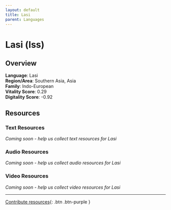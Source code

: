 ```yaml
---
layout: default
title: Lasi
parent: Languages
---
```


# Lasi (lss)

## Overview

**Language**: Lasi  
**Region/Area**: Southern Asia, Asia  
**Family**: Indo-European  
**Vitality Score**: 0.29  
**Digitality Score**: -0.92  

## Resources

### Text Resources
*Coming soon - help us collect text resources for Lasi*

### Audio Resources
*Coming soon - help us collect audio resources for Lasi*

### Video Resources
*Coming soon - help us collect video resources for Lasi*

---

[Contribute resources](https://fairtrain.github.io/){: .btn .btn-purple }
